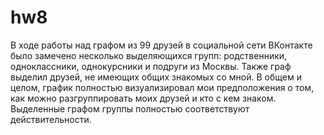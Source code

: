 # hw8
В ходе работы над графом из 99 друзей в социальной сети ВКонтакте было замечено несколько выделяющихся групп: родственники, одноклассники, однокурсники и подруги из Москвы. Также граф выделил друзей, не имеющих общих знакомых со мной. В общем и целом, график полностью визуализировал мои предположения о том, как можно разгруппировать моих друзей и кто с кем знаком. Выделенные графом группы полностью соответствуют действительности. 
